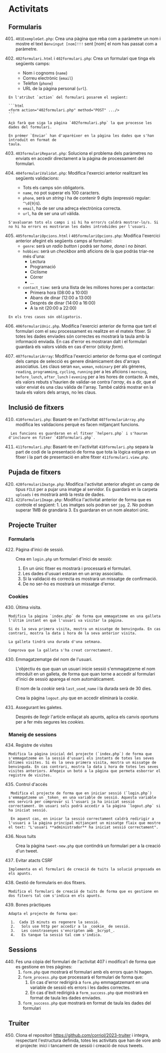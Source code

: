 # Activitats

## Formularis

401. `401ExempleGet.php`: Crea una pàgina que reba com a paràmetre un nom i mostre el text `Benvingut [nom]!!!` sent [nom] el nom has 
passat com a paràmetre.

402. `402formulari.html` i `402formulari.php`: Crea un formulari que tinga els següents camps:
        
     * Nom i cognoms (`name`)
     * Correu electrònic (`email`)
     * Telèfon (`phone`)
     * URL de la pàgina personal (`url`).
  

    En l'atribut `action` del formulari posarem el següent:

    ```html
    <form action="402formulari.php" method="POST" .../>
    ```

    Açò farà que siga la pàgina `402formulari.php` la que processe les dades del formulari.

    En prémer `Enviar` han d'aparèixer en la pàgina les dades que s'han introduït en format de 
    taula.

403. `403formulariReparat.php`: Soluciona el problema dels paràmetres no enviats en accedir directament a la pàgina de processament del formulari.

404. `404formulariValidat.php`: Modifica l'exercici anterior realitzant les següents validacions:
      * Tots els camps són obligatoris.
      * `name`, no pot superar els 100 caracters.      
      * `phone`, serà un _string_ i ha de contenir 9 digits (expressió regular: `^\d{9}$`).
      * `email`, ha de ser una adreça electrònica correcta.
      * `url`, ha de ser una url vàlida.

    S'avaluaran tots els camps i si hi ha error/s caldrà mostrar-lo/s. Si no hi ha errors es mostraran les dades introduïdes per l'usuari.

405. `405formulariOpcions.html` i `405formulariOpcions.php`: Modifica l'exercici anterior afegint els següents camps al formulari:
      * `genre`: serà un _radio button_ i podrà ser _home_, _dona_ i _no binari_.
      * `hobbies`: serà un _checkbox_ amb aficions de la que podràs triar-ne més d'una:
        * Lectura
        * Programació
        * Ciclisme
        * Córrer
        * ...
      * `contact_time`: serà una llista de les millores hores per a contactar: 
        * Primera hora (08:00 a 10:00)
        * Abans de dinar (12:00 a 13:00)
        * Després de dinar (14:00 a 16:00)
        * A la nit (20:00 a 22:00)
      
    En els tres casos són obligatoris.

406. `406formulariUnic.php`. Modifica l'exercici anterior de forma que tant el formulari com el seu processament es realitze en el mateix fitxer. Si totes les dades enviades són correctes es mostrarà la taula amb la informació enviada. En cas d'error es mostraran dalt i el formulari guardarà els valors vàlids en cas d'error (_sticky form_).

407. `407formulariArray`: Modifica l'exercici anterior de forma que el contingut dels camps de selecció es genere dinàmicament des d'arrays associatius. Les claus seran `man`, `woman`, `nobinary` per als gèneres, `reading`, `programming`, `cycling`, `running` per a les aficions i `morning`, `before_lunch`, `after_lunch` i `evening` per a les hores de contacte. A més, els valors rebuts s'haurien de validar-se contra l'_array_, és a dir, que el valor enviat és una clau vàlida de l'array. També caldrà mostrar en la taula els valors dels arrays, no les claus.


## Inclusió de fitxers

410.   `410formulari.php`: Basant-te en l'activitat `407formulariArray.php` modifica les validacions perquè es facen mitjançant funcions. 
     
     Les funcions es guardaran en el fitxer `helpers.php` i s'hauran d'incloure en fitxer `410formulari.php`.

411.  `411formulari.php`: Basant-te en l'activitat `410formulari.php` separa la part de codi de la presentació de forma que tota la lògica estiga en un fitxer i la part de presentació en altre fitxer `411formulari.view.php`.
  

## Pujada de fitxers

420.   `420formulariImatge.php`: Modifica l'activitat anterior afegint un camp de tipus `FILE` per a pujar una imatge al servidor. Es guardarà en la carpeta `uploads` i es mostrarà amb la resta de dades. 
421.   `421FormulariImage.php`: Modifica l'activitat anterior de forma que es controle el següent:
     1.   Les imatges sols podran ser `jpg`.
     2.   No podran superar 1MB de grandària
     3.   Es guardaran en un nom aleatori únic.

## Projecte Truiter

### Formularis

422. Pàgina d'inici de sessió.

     Crea en `login.php` un formulari d'inici de sessió:

     1. En un únic fitxer es mostrarà i processarà el formulari. 
     2. Les dades d'usuari estaran en un array associatiu.
     3. Si la validació és correcta es mostrarà un missatge de confirmació.
     4. De no ser-ho es mostrarà un missatge d'error.

### Cookies
430. Última visita. 

    Modifica la pàgina `index.php` de forma que emmagatzeme en una galleta l'últim instant en què l'usuari va visitar la pàgina. 

    Si és la seva primera visita, mostra un missatge de benvinguda. En cas contrari, mostra la data i hora de la seva anterior visita. 

    La galleta tindrà una durada d'una setmana.

    Comprova que la galleta s'ha creat correctament.

430. Emmagatzematge del nom de l'usuari.

     L'objectiu és que quan un usuari inicie sessió s'emmagatzeme el nom introduït en un galleta, de forma que quan torne a accedir al formulari d'inici de sessió aparega el nom automàticament.

     El nom de la _cookie_ serà `last_used_name` i la durada serà de 30 dies.
     
     Crea la pàgina `logout.php` que en accedir eliminarà la _cookie_.

433. Assegurant les galetes.

     Després de llegir l'article enllaçat als apunts, aplica els canvis oportuns per a fer més segures les _cookies_.

### Maneig de sessions


434.   Registre de visites

    Modifica la pàgina inicial del projecte (`index.php`) de forma que s'emmagatzeme en la sessió d'usuari els instants de totes les seves últimes visites. Si és la seva primera visita, mostra un missatge de benvinguda. En cas contrari, mostra la data i hora de totes les seves visites anteriors. Afegeix un botó a la pàgina que permeta esborrar el registre de visites.

435.   Control d'accés
     
     Modifica el projecte de forma que en iniciar sessió (`login.php`) s'emmagatzeme un _token_ en una variable de sessió. Aquesta variable ens servirà per comprovar si l'usuari ja ha iniciat sessió correctament. Un usuari sols podrà accedir a la pàgina `logout.php` si ha iniciat sessió.

     En aquest cas, en inicar la sessió correctament caldrà redirigir a l'usuari a la pàgina principal mitjançant un missatge flaix que mostre el text: "L'usuari **administrador** ha iniciat sessió correctament".


436. Nous tuits
      
     Crea la pàgina `tweet-new.php` que contindrà un formulari per a la creació d'un tweet.     

437. Evitar atacts CSRF

    Implementa en el formulari de creació de tuits la solució proposada en els apunts.

438. Gestió de formularis en dos fitxers.

    Modifica el formulari de creació de tuits de forma que es gestione en dos fitxers tal com s'indica en els apunts.

439. Bones pràctiques

    Adapta el projecte de forma que:

     1.  Cada 15 minuts es regenere la sessió.
     2.   Sols use http per accedir a la _cookie_ de sessió.
     3.   Les constrasenyes s'encripten amb _bcrypt_.
     4.   Es tanque la sessió tal com s'indica.


## Sessions

440. Fes una còpia del formulari de l'activitat 407 i modifica'l de forma que es gestione en tres pàgines:
     1.   `form.php` que mostrarà el formulari amb els errors quan hi hagen.
     2.   `form_process.php` que processarà el formulari de forma que:
          1.    En cas d'error redirigirà a `form.php` emmagatzemant en una variable de sessió els errors i les dades correctes.
          2.    En cas d'èxit redirigirà a `form_success.php` que mostrarà en format de taula les dades enviades.
     3.  `form_success.php` que mostrarà en format de taula les dades del formulari


## Truiter

450. Clona el repositori <https://github.com/corriol/2023-truiter> i integra, respectant l'estructura definida, totes les activitats que han de vore amb el projecte: inici i tancament de sessió i creació de nous tweets.